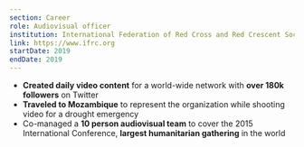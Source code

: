 ```yaml
---
section: Career
role: Audiovisual officer
institution: International Federation of Red Cross and Red Crescent Societies
link: https://www.ifrc.org
startDate: 2019
endDate: 2019
---
```


- **Created daily video content** for a world-wide network with **over 180k followers** on Twitter
- **Traveled to Mozambique** to represent the organization while shooting video for a drought emergency
- Co-managed a **10 person audiovisual team** to cover the 2015 International Conference, **largest humanitarian gathering** in the world
